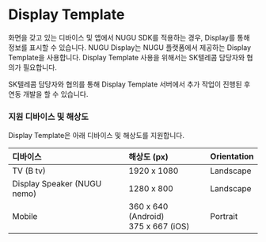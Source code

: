 # Display Template

화면을 갖고 있는 디바이스 및 앱에서 NUGU SDK를 적용하는 경우, Display를 통해 정보를 표시할 수 있습니다. NUGU Display는 NUGU 플랫폼에서 제공하는 Display Template을 사용합니다. Display Template 사용을 위해서는 SK텔레콤 담당자와 협의가 필요합니다.

SK텔레콤 담당자와 협의를 통해 Display Template 서버에서 추가 작업이 진행된 후 연동 개발을 할 수 있습니다.

### 지원 디바이스 및 해상도

Display Template은 아래 디바이스 및 해상도를 지원합니다.

| 디바이스 | 해상도 (px) | Orientation |
| :--- | :--- | :--- |
| TV (B tv) | 1920 x 1080 | Landscape |
| Display Speaker (NUGU nemo) | 1280 x 800 | Landscape |
| Mobile | 360 x 640 (Android)<br>375 x 667 (iOS) | Portrait |
